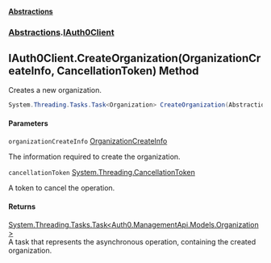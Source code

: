 #### [Abstractions](../../index.md 'index')
### [Abstractions](../index.md 'Abstractions').[IAuth0Client](index.md 'Abstractions\.IAuth0Client')

## IAuth0Client\.CreateOrganization\(OrganizationCreateInfo, CancellationToken\) Method

Creates a new organization\.

```csharp
System.Threading.Tasks.Task<Organization> CreateOrganization(Abstractions.OrganizationCreateInfo organizationCreateInfo, System.Threading.CancellationToken cancellationToken=default(System.Threading.CancellationToken));
```
#### Parameters

<a name='Abstractions.IAuth0Client.CreateOrganization(Abstractions.OrganizationCreateInfo,System.Threading.CancellationToken).organizationCreateInfo'></a>

`organizationCreateInfo` [OrganizationCreateInfo](../OrganizationCreateInfo/index.md 'Abstractions\.OrganizationCreateInfo')

The information required to create the organization\.

<a name='Abstractions.IAuth0Client.CreateOrganization(Abstractions.OrganizationCreateInfo,System.Threading.CancellationToken).cancellationToken'></a>

`cancellationToken` [System\.Threading\.CancellationToken](https://learn.microsoft.com/en-us/dotnet/api/system.threading.cancellationtoken 'System\.Threading\.CancellationToken')

A token to cancel the operation\.

#### Returns
[System\.Threading\.Tasks\.Task&lt;](https://learn.microsoft.com/en-us/dotnet/api/system.threading.tasks.task-1 'System\.Threading\.Tasks\.Task\`1')[Auth0\.ManagementApi\.Models\.Organization](https://learn.microsoft.com/en-us/dotnet/api/auth0.managementapi.models.organization 'Auth0\.ManagementApi\.Models\.Organization')[&gt;](https://learn.microsoft.com/en-us/dotnet/api/system.threading.tasks.task-1 'System\.Threading\.Tasks\.Task\`1')  
A task that represents the asynchronous operation, containing the created organization\.
